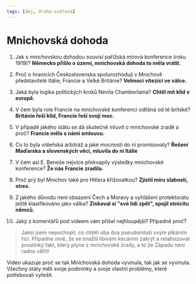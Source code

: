 ```yaml
---
tags: [dej, druhá-světová]
---
```

# Mnichovská dohoda
1. Jak s mnichovskou dohodou souvisí pařížská mírová konference (roku 1919)?
**Německo přišlo o území, mnichovská dohoda to měla vrátit.**

2. Proč o hranicích Československa spolurozhodují v Mnichově představitelé Itálie, Francie a Velké Británie?
**Velmoci vítezící ve válce.**

3. Jaká byla logika politických kroků Nevila Chamberlaina?
**Chtěl mít klid v evropě.**

4. V čem byla role Francie na mnichovské konferenci odlišná od té britské?
**Británie řeší klid, Francie řeší svojí moc.**

5. V případě jakého státu se dá skutečně mluvit o mnichovské zradě a proč?
**Francie měla s námi smlouvu.**

6. Co to byla vídeňská arbitráž a jaké mocnosti do ní promlouvaly?
**Řešení Maďarska a slovenských věcí, mluvila do ní Itálie**

7. V čem asi E. Beneše nejvíce překvapily výsledky mnichovské konference?
**Že nás Francie zradila.**

8. Proč prý byl Mnichov také pro Hitlera křižovatkou?
**Zjistil míru slabosti, stres.**

9. Z jakého důvodu není obsazení Čech a Moravy a vyhlášení protektorátu ještě klasifikováno jako válka?
**Získaval si "své lidi zpět", spojil etnicitu němců.**

10. Jaký z komentářů pod videem vám přišel nejhloupější? Případně proč?
> Jaksi jsem nepochopil, co chtěli oba dva pseudointoši svým plkáním říci. Připadne mně, že se snažili líbivým kecáním zakrýt a relativizovat prostinký fakt, který plyne z mnichovské zrady, a to že Západu není radno věřit!

Video ukazuje proč se tak Mnichovská dohoda vyvinula, tak jak se vyvinula. Všechny státy měli svoje podmínky a svoje vlastní problémy, které potřebovali vyřešit.